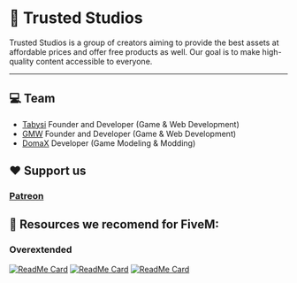# 🚀 Trusted Studios

Trusted Studios is a group of creators aiming to provide the best assets at affordable prices and offer free products as well. Our goal is to make high-quality content accessible to everyone.

---

## 💻 Team

- [Tabysi](https://github.com/tabysi)  Founder and Developer (Game & Web Development)
- [GMW](https://github.com/GermanWarthog)  Founder and Developer (Game & Web Development)
- [DomaX](https://www.gta5-mods.com/users/DomaX)  Developer (Game Modeling & Modding)

## ❤ Support us
### [Patreon](https://www.patreon.com/TrustedStudios/)

## 📝 Resources we recomend for FiveM:

### Overextended
[![ReadMe Card](https://github-readme-stats.vercel.app/api/pin/?username=overextended&repo=ox_inventory&theme=nightowl)](https://github.com/anuraghazra/github-readme-stats)
[![ReadMe Card](https://github-readme-stats.vercel.app/api/pin/?username=overextended&repo=ox_lib&theme=nightowl)](https://github.com/anuraghazra/github-readme-stats)
[![ReadMe Card](https://github-readme-stats.vercel.app/api/pin/?username=overextended&repo=cfxlua-vscode&theme=nightowl)](https://github.com/anuraghazra/github-readme-stats)
